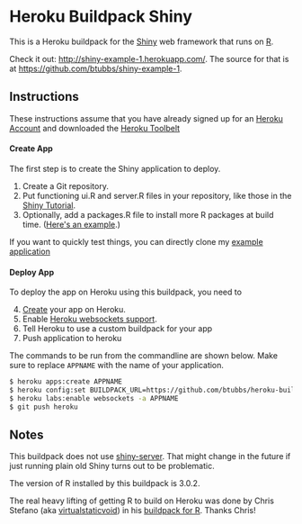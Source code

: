 Heroku Buildpack Shiny
===========================

This is a Heroku buildpack for the [Shiny](http://www.rstudio.com/shiny/) web
framework that runs on [R](http://www.r-project.org/).

Check it out: http://shiny-example-1.herokuapp.com/.  The source for that is at
https://github.com/btubbs/shiny-example-1.

Instructions
------------

These instructions assume that you have already signed up for an [Heroku Account](https://id.heroku.com/signup/www-home-top) and downloaded the [Heroku Toolbelt](https://toolbelt.heroku.com/)

#### Create App

The first step is to create the Shiny application to deploy.

1. Create a Git repository.
2. Put functioning ui.R and server.R files in your repository, like those in
   the [Shiny Tutorial](http://rstudio.github.io/shiny/tutorial/#hello-shiny).
3. Optionally, add a packages.R file to install more R packages at build
   time.  ([Here's an example](https://github.com/btubbs/shiny-example-1/blob/master/packages.R).)

If you want to quickly test things, you can directly clone my [example application](https://github.com/btubbs/shiny-example-1)

#### Deploy App

To deploy the app on Heroku using this buildpack, you need to

4. [Create](https://devcenter.heroku.com/articles/creating-apps) your app on Heroku.
5. Enable [Heroku websockets support](https://blog.heroku.com/archives/2013/10/8/websockets-public-beta).
6. Tell Heroku to use a custom buildpack for your app
7. Push application to heroku

The commands to be run from the commandline are shown below. Make sure to replace `APPNAME` with the name of your application.
        

```bash
$ heroku apps:create APPNAME
$ heroku config:set BUILDPACK_URL=https://github.com/btubbs/heroku-buildpack-shiny.git
$ heroku labs:enable websockets -a APPNAME
$ git push heroku
```


Notes
-----

This buildpack does not use
[shiny-server](https://github.com/rstudio/shiny-server). That might change in
the future if just running plain old Shiny turns out to be problematic.

The version of R installed by this buildpack is 3.0.2.

The real heavy lifting of getting R to build on Heroku was done by Chris
Stefano (aka [virtualstaticvoid](https://github.com/virtualstaticvoid)) in his
[buildpack for R](https://github.com/virtualstaticvoid/heroku-buildpack-r).
Thanks Chris!
